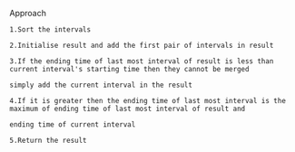 Approach

    1.Sort the intervals

    2.Initialise result and add the first pair of intervals in result

    3.If the ending time of last most interval of result is less than current interval's starting time then they cannot be merged

    simply add the current interval in the result

    4.If it is greater then the ending time of last most interval is the maximum of ending time of last most interval of result and

    ending time of current interval

    5.Return the result